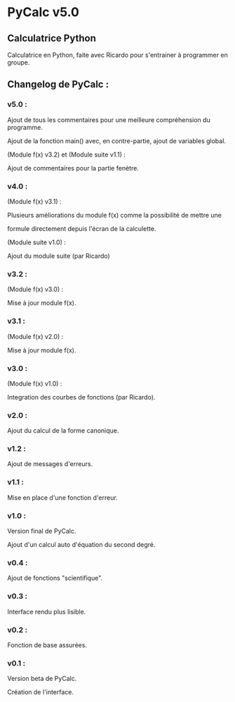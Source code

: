 # PyCalc v5.0
## Calculatrice Python

Calculatrice en Python, faite avec Ricardo pour s'entrainer à programmer en groupe.


## Changelog de PyCalc :


### v5.0 :

Ajout de tous les commentaires pour une meilleure compréhension du programme.

Ajout de la fonction main() avec, en contre-partie, ajout de variables global.

(Module f(x) v3.2) et (Module suite v1.1) :

Ajout de commentaires pour la partie fenètre.


### v4.0 :

(Module f(x) v3.1) :

Plusieurs améliorations du module f(x) comme la possibilité de mettre une

formule directement depuis l'écran de la calculette.

(Module suite v1.0) :

Ajout du module suite (par Ricardo)


### v3.2 :

(Module f(x) v3.0) :

Mise à jour module f(x).


### v3.1 :

(Module f(x) v2.0) :

Mise à jour module f(x).


### v3.0 :

(Module f(x) v1.0) :

Integration des courbes de fonctions (par Ricardo).


### v2.0 :

Ajout du calcul de la forme canonique.


### v1.2 :

Ajout de messages d'erreurs.


### v1.1 :

Mise en place d'une fonction d'erreur.


### v1.0 :

Version final de PyCalc.

Ajout d'un calcul auto d'équation du second degré.


### v0.4 :

Ajout de fonctions "scientifique".


### v0.3 :

Interface rendu plus lisible.


### v0.2 :

Fonction de base assurées.


### v0.1 :

Version beta de PyCalc.

Création de l'interface.
